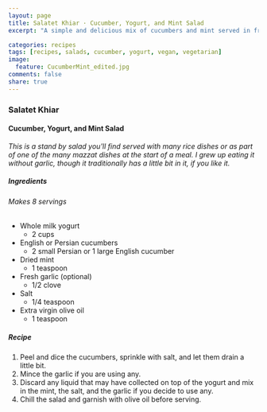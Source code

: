 ```yaml
---
layout: page
title: Salatet Khiar · Cucumber, Yogurt, and Mint Salad
excerpt: "A simple and delicious mix of cucumbers and mint served in fresh yogurt and olive oil."

categories: recipes
tags: [recipes, salads, cucumber, yogurt, vegan, vegetarian]
image:
  feature: CucumberMint_edited.jpg
comments: false
share: true
---
```

### Salatet Khiar
#### Cucumber, Yogurt, and Mint Salad

*This is a stand by salad you'll find served with many rice dishes or as part of one of the many mazzat dishes at the start of a meal. I grew up eating it without garlic, though it traditionally has a little bit in it, if you like it.*

##### Ingredients
###### Makes 8 servings

* Whole milk yogurt
    -  2 cups
* English or Persian cucumbers
    -  2 small Persian or 1 large English cucumber
* Dried mint
    - 1 teaspoon
* Fresh garlic (optional)
    - 1/2 clove
* Salt
    - 1/4 teaspoon
* Extra virgin olive oil
    - 1 teaspoon

##### Recipe
1. Peel and dice the cucumbers, sprinkle with salt, and let them drain a little bit.
2. Mince the garlic if you are using any.
3. Discard any liquid that may have collected on top of the yogurt and mix in the mint, the salt, and the garlic if you decide to use any.  
4. Chill the salad and garnish with olive oil before serving.
